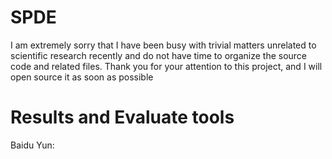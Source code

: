 # SPDE
I am extremely sorry that I have been busy with trivial matters unrelated to scientific research recently and do not have time to organize the source code and related files. Thank you for your attention to this project, and I will open source it as soon as possible
# Results and Evaluate tools
Baidu Yun:
